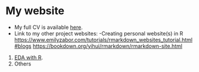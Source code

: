 # My website

- My full CV is available [here](/cv.pdf).
- Link to my other project websites:
-Creating personal website(s) in R https://www.emilyzabor.com/tutorials/rmarkdown_websites_tutorial.html#blogs
https://bookdown.org/yihui/rmarkdown/rmarkdown-site.html

1. [EDA with R](https://sanchit-singh.github.io/Data-Analysis-with-R/).
2. Others
